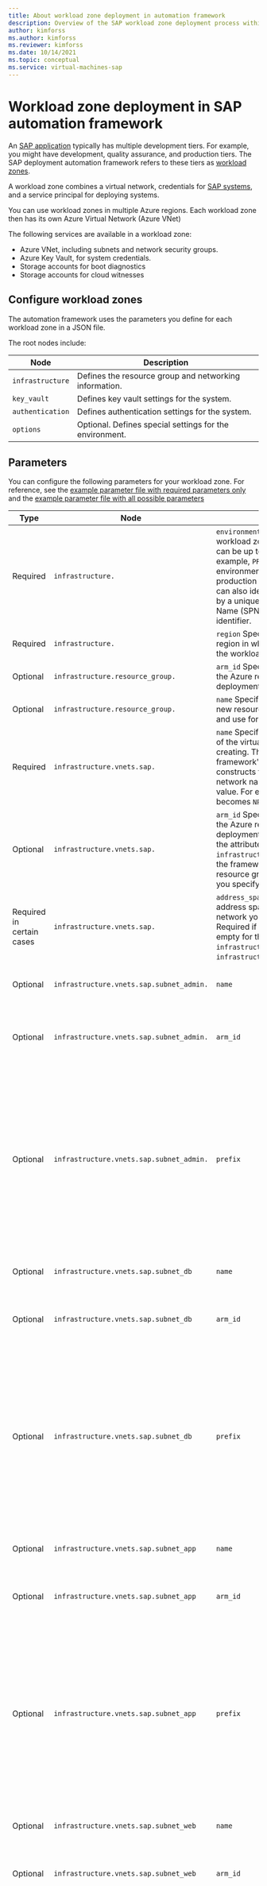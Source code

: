 ```yaml
---
title: About workload zone deployment in automation framework
description: Overview of the SAP workload zone deployment process within the SAP deployment automation framework on Azure.
author: kimforss
ms.author: kimforss
ms.reviewer: kimforss
ms.date: 10/14/2021
ms.topic: conceptual
ms.service: virtual-machines-sap
---
```


# Workload zone deployment in SAP automation framework

An [SAP application](automation-deployment-framework.md#sap-concepts) typically has multiple development tiers. For example, you might have development, quality assurance, and production tiers. The SAP deployment automation framework refers to these tiers as [workload zones](automation-deployment-framework.md#deployment-artifacts).

A workload zone combines a virtual network, credentials for [SAP systems](automation-deployment-framework.md#sap-concepts), and a service principal for deploying systems.

You can use workload zones in multiple Azure regions. Each workload zone then has its own Azure Virtual Network (Azure VNet)

The following services are available in a workload zone:

- Azure VNet, including subnets and network security groups.
- Azure Key Vault, for system credentials.
- Storage accounts for boot diagnostics
- Storage accounts for cloud witnesses

## Configure workload zones

The automation framework uses the parameters you define for each workload zone in a JSON file.

The root nodes include:

| Node | Description |
| ---- | ----------- |
| `infrastructure` | Defines the resource group and networking information. |
| `key_vault` | Defines key vault settings for the system. |
| `authentication` | Defines authentication settings for the system. |
| `options` | Optional. Defines special settings for the environment. |

## Parameters

You can configure the following parameters for your workload zone. For reference, see the [example parameter file with required parameters only](#example-parameter-file-required-parameters-only) and the [example parameter file with all possible parameters](#example-parameter-file-all-parameters)

| Type | Node | Attribute | Description |
| ---- | ---- | --------- | ----------- |
| Required | `infrastructure.` | `environment` Designates the workload zone type. The value can be up to five characters. For example, `PROD` for production environments and `NP` for non-production environments. You can also identify environments by a unique Service Principal Name (SPN) or subscription identifier. |
| Required | `infrastructure.` | `region` Specifies the Azure region in which you're deploying the workload zone. |
| Optional | `infrastructure.resource_group.` | `arm_id` Specifies the identifier of the Azure resource group for deployment. |
| Optional | `infrastructure.resource_group.` | `name` Specifies the name of a new resource group to create and use for deployment. |
| Required | `infrastructure.vnets.sap.` | `name` Specifies the logical name of the virtual network that you're creating. The automation framework's naming convention constructs the full virtual network name based on this value. For example, `SAP01` becomes `NP-WEEU-SAP01-vnet`. |
| Optional | `infrastructure.vnets.sap.` | `arm_id` Specifies the identifier of the Azure resource group for deployment. If you already set the attribute `arm_id` in the node `infrastructure.resource_group.`, the framework uses that resource group identifier unless you specify another value. |
| Required in certain cases | `infrastructure.vnets.sap.` | `address_space` Specifies the address space of the virtual network you want to use. Required if the `arm_id` attribute is empty for the nodes `infrastructure.vnets.sap.` and `infrastructure.resource_group.`. |
| Optional | `infrastructure.vnets.sap.subnet_admin.` | `name` | Specifies the name of the administrator subnet. |
| Optional | `infrastructure.vnets.sap.subnet_admin.` | `arm_id` | Specifies the resource identifier of the administrator subnet. |
| Optional | `infrastructure.vnets.sap.subnet_admin.` | `prefix` | Creates a subnet within the virtual network address space. Supports up to 126 servers. The recommended CIDR prefix is `/25`. However, you must size the CIDR appropriately for your expected usage. |
| Optional | `infrastructure.vnets.sap.subnet_db` | `name` | Specifies the name of the database subnet. |
| Optional | `infrastructure.vnets.sap.subnet_db` | `arm_id` | Specifies the resource identifier of the database subnet. |
| Optional | `infrastructure.vnets.sap.subnet_db` | `prefix` | Creates a subnet within the virtual network address space. Supports up to 126 servers. The recommended CIDR prefix is `/25`. However, you must size the CIDR appropriately for your expected usage. |
| Optional | `infrastructure.vnets.sap.subnet_app` | `name` | Specifies the name of the database subnet. |
| Optional | `infrastructure.vnets.sap.subnet_app` | `arm_id` | Specifies the resource identifier of the database subnet. |
| Optional | `infrastructure.vnets.sap.subnet_app` | `prefix` | Creates a subnet within the virtual network address space. Supports up to 126 servers. The recommended CIDR prefix is `/25`. However, you must size the CIDR appropriately for your expected usage. |
| Optional | `infrastructure.vnets.sap.subnet_web` | `name` | Specifies the name of the database subnet. |
| Optional | `infrastructure.vnets.sap.subnet_web` | `arm_id` | Specifies the resource identifier of the database subnet. |
| Optional | `infrastructure.vnets.sap.subnet_web` | `prefix` | Creates a subnet within the virtual network address space. Supports up to 126 servers. The recommended CIDR prefix is `/25`. However, you must size the CIDR appropriately for your expected usage. |
| Optional | `infrastructure.vnets.sap.subnet_iscsi.` | `name` | Specifies the name of the database subnet. |
| Optional | `infrastructure.vnets.sap.subnet_iscsi.` | `prefix` | Creates a subnet within the virtual network address space. Supports up to 12 servers. The recommended CIDR prefix is `/28`. However, you must size the CIDR appropriately for your expected usage. |
| Optional | `infrastructure.iscsi.` | `iscsi_count` | Specifies the number of Internet Small Computer System Interface (iSCSI) devices to create. |
| Optional | `infrastructure.iscsi.` | `use_DHCP` | Determines whether VMs get their IP addresses from the Azure subnet. Default setting is `false`; to enable this setting, change value to `true`. |
| Optional | `key_vault.` | `kv_user_id` | Specifies the resource identifier of a key vault to use. |
| Optional | `key_vault.` | `kv_prvt_id` | Specifies the resource identifier of a private key vault to use. |
| Optional | `key_vault.` | `kv_spn_id` | Specifies the resource identifier of a private key vault that contains SPN details. |
| Optional | `key_vault.` | `kv_sid_sshkey_prvt` | Specifies the path to a private SSH key to be stored in the key vault. |
| Optional | `key_vault.` | `kv_sid_sshkey_pub` | Specifies the path to a public key to be stored in the key vault. |
| Optional | `key_vault.` | `kv_iscsi_username` | Specifies the iSCSI username to be stored in the key vault. |
| Optional | `key_vault.` | `kv_iscsi_sshkey_prvt` | Specifies the path to a private SSH key file for iSCSI to be stored in the key vault.  |
| Optional | `key_vault.` | `kv_iscsi_sshkey_pub` | Specifies the path to a public SSH key file for iSCSI to be stored in the key vault. |
| Optional | `key_vault.` | `kv_iscsi_pwd` | Specifies the password for an iSCSI account to be stored in the key vault. |
| Optional | `authentication.` | `username` | Specifies the default username for the environment. |
| Optional | `authentication.` | `password` | Specifies the default password for the environment. If you don't specify a value, Terraform creates and stores a password in the key vault. |
| Optional | `authentication.` | `path_to_public_key` | Specifies the path to a public SSH key file to be stored in the key vault. If you don't specify a value, Terraform creates and stores a public SSH key in the key vault. |
| Optional | `authentication.` | `path_to_private_key` | Specifies the path to a private SSH key file to be stored in the key vault. If you don't specify a value, Terraform creates and stores a private SSH key in the key vault. |
| Optional | `diagnostics_storage_account` | `arm_id` | Specifies the resource identifier of a storage account that contains the boot diagnostics for the virtual machines. |
| Optional | `witness_storage_account` | `arm_id` | Specifies the resource identifier of a storage account to be used for the cloud witness data. |
| Required | `tfstate_resource_id` | `Remote State` | Specifies the resource identifier for the storage account where state files are located. Typically, the SAP Library execution unit deploys these files. |
| Required | `deployer_tfstate_key` | `Remote State` | Specifies the deployer state file name. This value is case-sensitive. |

## Example parameter file (required parameters only)

The following example parameter file shows only required parameters.

```json
{
  "infrastructure": {
    "environment"                     : "NP",
    "region"                          : "eastus2",
    "vnets": {
      "sap": {
        "name"                        : "SAP01",
        "address_space"               : "10.1.0.0/16"
      }
    }
  },
  "tfstate_resource_id"               : "",
  "deployer_tfstate_key"              : ""

}
```

## Example parameter file (all parameters)

The following example parameter file shows all possible parameters.

```json
{
	"infrastructure": {
		"environment": "NP",
		"region": "eastus2",
		"resource_group": {
			"arm_id": "",
			"name": ""
		},
		"vnets": {
			"sap": {
				"name": "SAP01",
				"arm_id": "",
				"address_space": "0.0.0.0/00",
				"subnet_admin": {
					"name": "",
					"arm_id": "",
					"prefix": "0.0.0.0/00",
					"nsg": {
						"name": "",
						"arm_id": ""
					}
				},
				"subnet_db": {
					"name": "",
					"arm_id": "",
					"prefix": "0.0.0.0/00",
					"nsg": {
						"name": "",
						"arm_id": ""
					}
				},
				"subnet_app": {
					"name": "",
					"arm_id": "",
					"prefix": "0.0.0.0/00",
					"nsg": {
						"name": "",
						"arm_id": ""
					}
				},
				"subnet_web": {
					"name": "",
					"arm_id": "",
					"prefix": "0.0.0.0/00",
					"nsg": {
						"name": "",
						"arm_id": ""
					}
				},
				"subnet_iscsi": {
					"name": "",
					"prefix": "0.0.0.0/00"
				}
			}
		},
		"iscsi": {
			"iscsi_count": 3,
			"use_DHCP": false
		}
	},
	"key_vault": {
		"kv_user_id": "",
		"kv_prvt_id": "",
		"kv_spn_id": "",
		"kv_sid_sshkey_prvt": "",
		"kv_sid_sshkey_pub": "",
		"kv_iscsi_username": "",
		"kv_iscsi_sshkey_prvt": "",
		"kv_iscsi_sshkey_pub": "",
		"kv_iscsi_pwd": ""
	},
	"authentication": {
		"username": "myUsername",
		"password": "myPassword",
		"path_to_public_key": "sshkey.pub",
		"path_to_private_key": "sshkey"
	},

	"options": {},
	"diagnostics_storage_account": {
		"arm_id": ""
	},
	"witness_storage_account": {
		"arm_id": ""
	},
	"tfstate_resource_id": "",
	"deployer_tfstate_key": ""
}
```

## Next steps

> [!div class="nextstepaction"]
> [About SAP system deployment in automation framework](automation-system-deployment.md)
